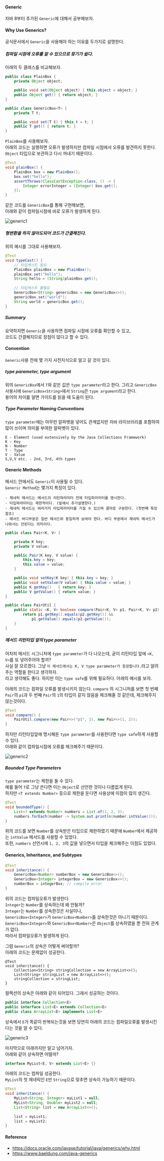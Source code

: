#### Generic
자바 8부터 추가된 `Generic`에 대해서 공부해보자.  



#### Why Use Generics?
공식문서에서 `Generic`을 사용해야 하는 이유를 두가지로 설명한다.

##### 컴파일 시점에 오류를 알 수 있으므로 찾기가 쉽다.
아래의 두 클래스를 비교해보자.
~~~java
public class PlainBox {
    private Object object;

    public void set(Object object) { this.object = object; }
    public Object get() { return object; }
}
~~~
~~~java
public class GenericBox<T> {
    private T t;

    public void set(T t) { this.t = t; }
    public T get() { return t; }
}
~~~

`PlainBox`를 사용해보자.  
아래의 코드는 실행하면 오류가 발생하지만 컴파일 시점에서 오류를 발견하지 못한다.  
`Object` 타입으로 보관하고 다시 꺼내기 때문이다.
~~~java
@Test
void plainBox() {
    PlainBox box = new PlainBox();
    box.set("hello");
    assertThrows(ClassCastException.class, () -> {
        Integer errorInteger = (Integer) box.get();
    });
}
~~~

같은 코드를 `GenericBox`를 통해 구현해보면,  
아래와 같이 컴파일시점에 바로 오류가 발생하게 된다.

![generic1](img/generic1.png)



##### 형변환을 하지 않아도되어 코드가 간결해진다.
위의 예시를 그대로 사용해보자.  

~~~java
@Test
void typeCast() {
    // 타입캐스트 필요 
    PlainBox plainBox = new PlainBox();
    plainBox.set("hello");
    String hello = (String)plainBox.get();
    
    // 타입캐스트 불필요
    GenericBox<String> genericBox = new GenericBox<>();
    genericBox.set("world");
    String world = genericBox.get();
}
~~~



##### Summary
요약하자면 `Generic`을 사용하면 컴파일 시점에 오류를 확인할 수 있고,  
코드도 간결해지므로 장점이 많다고 할 수 있다.



#### Convention
`Generic`사용 전에 몇 가지 사전지식으로 알고 갈 것이 있다.



##### type parameter, type argument
위의 `GenericBox`에서 `T`와 같은 값은 `type parameter`라고 한다.
그리고 `GenericBox` 사용시에 `GenericBox<String>`에서 `String`은 `type argument`라고 한다.  
용어의 차이를 알면 가이드를 읽을 때 도움이 된다.



##### Type Parameter Naming Conventions
`type parameter`에는 아무런 알파벳을 넣어도 관계없지만 자바 라이브러리를 포함하여 
많이 쓰이며 의미를 부여한 알파벳이 있다.

~~~
E - Element (used extensively by the Java Collections Framework)
K - Key
N - Number
T - Type
V - Value
S,U,V etc. - 2nd, 3rd, 4th types
~~~



#### Generic Methods
메서드 안에서도 `Generic`이 사용될 수 있다.  
`Generic Method`는 몇가지 특징이 있다.

~~~
- 제네릭 메서드는 메서드의 리턴파라미터 전에 타입파라미터를 명시한다.
- 타입파라미터는 제한적이다. (밑에서 추가설명한다.)
- 제네릭 메서드는 여러가지 타입파라미터를 가질 수 있으며 콤마로 구분한다. (첫번째 특징 참조)
- 메서드 바디부분은 일반 메서드와 동일하게 보여야 한다. 바디 부분에서 제네릭 메서드가 나와서는 안된다는 의미이다.
~~~

~~~java
public class Pair<K, V> {

    private K key;
    private V value;

    public Pair(K key, V value) {
        this.key = key;
        this.value = value;
    }

    public void setKey(K key) { this.key = key; }
    public void setValue(V value) { this.value = value; }
    public K getKey()   { return key; }
    public V getValue() { return value; }
}

public class PairUtil {
    public static <K, V> boolean compare(Pair<K, V> p1, Pair<K, V> p2) {
        return p1.getKey().equals(p2.getKey()) &&
            p1.getValue().equals(p2.getValue());
    }
}
~~~


##### 메서드 리턴타입 앞의 type parameter
어차피 메서드 시그니처에 `type parameter`가 다 나오는데, 굳이 리턴타입 앞에 `<K, V>`를 또 넣어주어야 할까?  
사실 잘 모르겠다. 그냥 `이 메서드에서는 K, V type parameter가 등장합니다.`라고 알려주는 역할을 한다고 생각하자.  
라고 생각해도 좋다. 하지만 이는 `type safe`를 위해 필요하다. 아래의 예시를 보자.

아래의 코드는 컴파일 오류를 발생시키지 않는다.
`compare` 의 시그니처를 보면 첫 번째 `Pair`의 `p1`과 두 번째 `Pair`의 `1`의 타입이 같지 않음을 체크해줄 것 같은데, 체크해주지 않는것이다.

~~~java
@Test
void compare() {
    PairUtil.compare(new Pair<>("p1", 1), new Pair<>(1, 2));
}
~~~

하지만 리턴타입앞에 명시해둔 `type parameter`를 사용한다면 `type safe`하게 사용할 수 있다.  
아래와 같이 컴파일시점에 오류를 체크해주기 때문이다.

![generic2](img/generic2.png)



##### Bounded Type Parameters
`type parameter`는 제한을 둘 수 있다.   
예를 들어 `T`로 그냥 쓴다면 이는 `Object`로 선언한 것이나 다름없게 된다.    
하지만 `<T extends Number>` 등으로 제한을 둔다면 사용상에 이점이 많이 생긴다.  

~~~java
@Test
void boundedType() {
    List<? extends Number> numbers = List.of(1, 2, 3);
    numbers.forEach(number -> System.out.println(number.intValue()));
}
~~~
위의 코드를 보면 `Number`를 상속받은 타입으로 제한하였기 때문에 `Number`에서 제공하는 `intValue` 메서드를 사용할 수 있었다.  
또한, `numbers` 선언시에 `1, 2, 3`의 값을 넣으면서 타입을 체크해주는 이점도 있었다.



#### Generics, Inheritance, and Subtypes
~~~java
@Test
void inheritance() {
    GenericBox<Number> numberBox = new GenericBox<>();
    GenericBox<Integer> integerBox = new GenericBox<>();
    numberBox = integerBox; // compile error
}
~~~
위의 코드는 컴파일오류가 발생한다.  
`Integer`는 `Number`를 상속하는데 왜 안될까?  
`Integer`는 `Number`를 상속한것은 사실이나,  
`GenericBox<Integer>`가 `GenericBox<Number>`를 상속한것은 아니기 때문이다.  
`GenericBox<Integer>`와 `GenericBox<Number>`은 `Object`를 상속하였을 뿐 전혀 관계가 없다.  
따라서 컴파일오류가 발생하게 된다.  

그럼 `Generic`의 상속은 어떻게 써야할까?  
아래의 코드는 문제없이 성공한다.
~~~
@Test
void inheritance() {
    Collection<String> stringCollection = new ArrayList<>();
    List<String> stringList = new ArrayList<>();
    stringCollection = stringList;
}
~~~
컬랙션의 상속은 아래와 같이 되어있다. 그래서 성공하는 것이다.
~~~java
public interface Collection<E>
public interface List<E> extends Collection<E> 
public class ArrayList<E> implements List<E>
~~~
상속에서 `E`가 똑같이 반복되는것을 보면 당연히 아래의 코드는 컴파일오류를 발생시킨다는 것을 알 수 있다.  

![generic3](img/generic3.png)

마지막으로 아래까지만 알고 넘어가자.  
아래와 같이 상속하면 어떨까? 
~~~java
interface MyList<E, V> extends List<E> {}
~~~

아래의 코드는 컴파일 성공한다.  
`MyList`의 첫 제네릭인 `E`만 `String`으로 맞추면 상속이 가능하기 때문이다.

~~~java
@Test
void inheritance() {
    MyList<String, Integer> myList1 = null;
    MyList<String, Double> myList2 = null;
    List<String> list = new ArrayList<>();
    
    list = myList1;
    list = myList2;
}
~~~







#### Reference
- https://docs.oracle.com/javase/tutorial/java/generics/why.html
- https://www.baeldung.com/java-generics